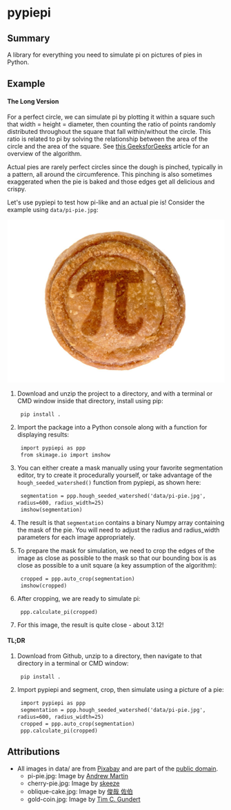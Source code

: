 # pypiepi

## Summary

A library for everything you need to simulate pi on pictures of pies in Python.

## Example

#### The Long Version

For a perfect circle, we can simulate pi by plotting it within a square such that width = height = diameter, then
counting  the ratio of points randomly distributed throughout the square that fall within/without the circle. This
ratio is related to pi by solving the relationship between the area of the circle and the area of the square. See [this
GeeksforGeeks](https://www.geeksforgeeks.org/estimating-value-pi-using-monte-carlo/) article for an overview of the
algorithm.

Actual pies are rarely perfect circles since the dough is pinched, typically in a pattern, all around the circumference.
This pinching is also sometimes exaggerated when the pie is baked and those edges get all delicious and crispy.

Let's use pypiepi to test how pi-like and an actual pie is! Consider the example using `data/pi-pie.jpg`:

![A pi pie.](data/pi-pie.jpg)

1. Download and unzip the project to a directory, and with a terminal or CMD window inside that directory, install using
pip:

        pip install .

2. Import the package into a Python console along with a function for displaying results:

        import pypiepi as ppp
        from skimage.io import imshow

3. You can either create a mask manually using your favorite segmentation editor, try to create it procedurally
yourself, or take advantage of the `hough_seeded_watershed()` function from pypiepi, as shown here:

        segmentation = ppp.hough_seeded_watershed('data/pi-pie.jpg', radius=600, radius_width=25)
        imshow(segmentation)

4. The result is that `segmentation` contains a binary Numpy array containing the mask of the pie. You will need to
adjust the radius and radius_width parameters for each image appropriately.

5. To prepare the mask for simulation, we need to crop the edges of the image as close as possible to the mask so that
our bounding box is as close as possible to a unit square (a key assumption of the algorithm):

        cropped = ppp.auto_crop(segmentation)
        imshow(cropped)

6. After cropping, we are ready to simulate pi:

        ppp.calculate_pi(cropped)

7. For this image, the result is quite close - about 3.12!

#### TL;DR

1. Download from Github, unzip to a directory, then navigate to that directory in a terminal or CMD window:

        pip install .

2. Import pypiepi and segment, crop, then simulate using a picture of a pie:

        import pypiepi as ppp
        segmentation = ppp.hough_seeded_watershed('data/pi-pie.jpg', radius=600, radius_width=25)
        cropped = ppp.auto_crop(segmentation)
        ppp.calculate_pi(cropped)

## Attributions
- All images in data/ are from [Pixabay](https://pixabay.com) and are part of the [public domain](https://pixabay.com/service/license/).
    - pi-pie.jpg: Image by [Andrew Martin](https://pixabay.com/users/aitoff-388338)
    - cherry-pie.jpg: Image by [skeeze](https://pixabay.com/users/skeeze-272447)
    - oblique-cake.jpg: Image by [俊哉 佐伯](https://pixabay.com/users/la-fontaine-22289)
    - gold-coin.jpg: Image by [Tim C. Gundert](https://pixabay.com/users/timcgundert-3157574)
